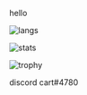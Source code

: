 hello

![langs](https://github-readme-stats.vercel.app/api/top-langs/?username=cart69420&layout=compact&theme=radical)

![stats](https://github-readme-stats.vercel.app/api?username=cart69420&show_icons=true&theme=radical)

![trophy](https://github-profile-trophy.vercel.app/?username=cart69420&theme=radical)

discord cart#4780
